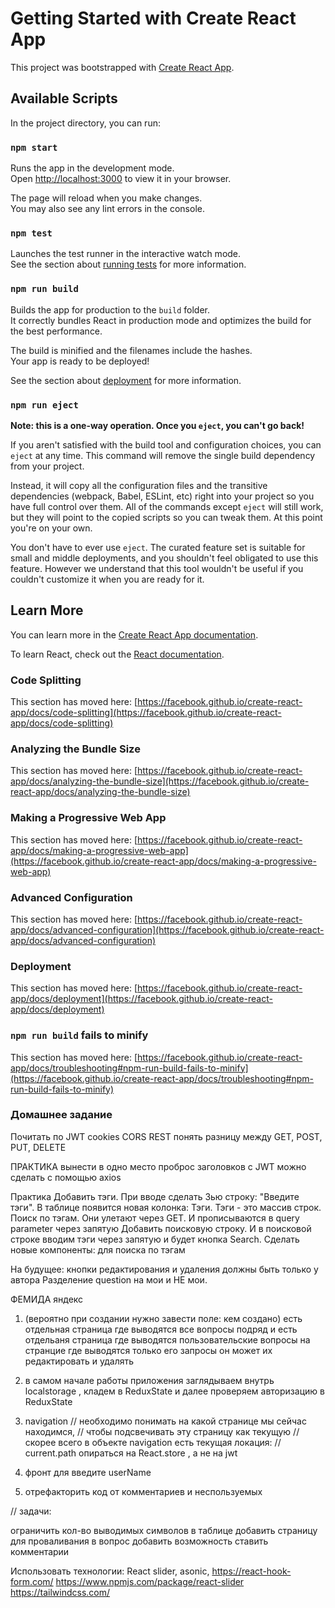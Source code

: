 # Getting Started with Create React App

This project was bootstrapped with [Create React App](https://github.com/facebook/create-react-app).

## Available Scripts

In the project directory, you can run:

### `npm start`

Runs the app in the development mode.\
Open [http://localhost:3000](http://localhost:3000) to view it in your browser.

The page will reload when you make changes.\
You may also see any lint errors in the console.

### `npm test`

Launches the test runner in the interactive watch mode.\
See the section about [running tests](https://facebook.github.io/create-react-app/docs/running-tests) for more information.

### `npm run build`

Builds the app for production to the `build` folder.\
It correctly bundles React in production mode and optimizes the build for the best performance.

The build is minified and the filenames include the hashes.\
Your app is ready to be deployed!

See the section about [deployment](https://facebook.github.io/create-react-app/docs/deployment) for more information.

### `npm run eject`

**Note: this is a one-way operation. Once you `eject`, you can't go back!**

If you aren't satisfied with the build tool and configuration choices, you can `eject` at any time. This command will remove the single build dependency from your project.

Instead, it will copy all the configuration files and the transitive dependencies (webpack, Babel, ESLint, etc) right into your project so you have full control over them. All of the commands except `eject` will still work, but they will point to the copied scripts so you can tweak them. At this point you're on your own.

You don't have to ever use `eject`. The curated feature set is suitable for small and middle deployments, and you shouldn't feel obligated to use this feature. However we understand that this tool wouldn't be useful if you couldn't customize it when you are ready for it.

## Learn More

You can learn more in the [Create React App documentation](https://facebook.github.io/create-react-app/docs/getting-started).

To learn React, check out the [React documentation](https://reactjs.org/).

### Code Splitting

This section has moved here: [https://facebook.github.io/create-react-app/docs/code-splitting](https://facebook.github.io/create-react-app/docs/code-splitting)

### Analyzing the Bundle Size

This section has moved here: [https://facebook.github.io/create-react-app/docs/analyzing-the-bundle-size](https://facebook.github.io/create-react-app/docs/analyzing-the-bundle-size)

### Making a Progressive Web App

This section has moved here: [https://facebook.github.io/create-react-app/docs/making-a-progressive-web-app](https://facebook.github.io/create-react-app/docs/making-a-progressive-web-app)

### Advanced Configuration

This section has moved here: [https://facebook.github.io/create-react-app/docs/advanced-configuration](https://facebook.github.io/create-react-app/docs/advanced-configuration)

### Deployment

This section has moved here: [https://facebook.github.io/create-react-app/docs/deployment](https://facebook.github.io/create-react-app/docs/deployment)

### `npm run build` fails to minify

This section has moved here: [https://facebook.github.io/create-react-app/docs/troubleshooting#npm-run-build-fails-to-minify](https://facebook.github.io/create-react-app/docs/troubleshooting#npm-run-build-fails-to-minify)

### Домашнее задание

Почитать по JWT
cookies
CORS
REST
понять разницу между GET, POST, PUT, DELETE

ПРАКТИКА
вынести в одно место проброс заголовков с JWT
можно сделать с помощью axios

Практика
Добавить тэги. При вводе сделать 3ью строку: "Введите тэги".
В таблице появится новая колонка: Тэги.
Тэги - это массив строк.
Поиск по тэгам. Они улетают через GET. И прописываются в query parameter через запятую
Добавить поисковую строку. И в поисковой строке вводим тэги через запятую и будет кнопка Search.
Сделать новые компоненты: для поиска по тэгам

На будущее: кнопки редактирования и удаления должны быть только у автора
Разделение question на мои и НЕ мои.

ФЕМИДА яндекс

1. (вероятно при создании нужно завести поле: кем создано)
   есть отдельная страница где выводятся все вопросы подряд
   и есть отдельаня страница где выводятся пользовательские вопросы
   на странцие где выводятся только его запросы он может их редактировать и удалять

2. в самом начале работы приложения заглядываем внутрь localstorage , кладем в ReduxState
   и далее проверяем авторизацию в ReduxState

3. navigation
   // необходимо понимать на какой странице мы сейчас находимся,
   // чтобы подсвечивать эту страницу как текущую
   // скорее всего в объекте navigation есть текущая локация:
   // current.path
   опираться на React.store , а не на jwt

4. фронт для введите userName

5. отрефакторить код от комментариев и неспользуемых

// задачи:

ограничить кол-во выводимых символов в таблице
добавить страницу для проваливания в вопрос
добавить возможность ставить комментарии

Использовать технологии:
React slider,
asonic,
https://react-hook-form.com/
https://www.npmjs.com/package/react-slider
https://tailwindcss.com/
